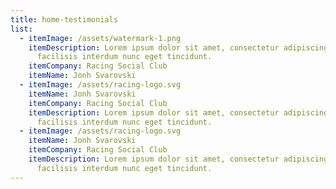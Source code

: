 ```yaml
---
title: home-testimonials
list:
  - itemImage: /assets/watermark-1.png
    itemDescription: Lorem ipsum dolor sit amet, consectetur adipiscing elit. Mauris
      facilisis interdum nunc eget tincidunt.
    itemCompany: Racing Social Club
    itemName: Jonh Svarovski
  - itemImage: /assets/racing-logo.svg
    itemName: Jonh Svarovski
    itemCompany: Racing Social Club
    itemDescription: Lorem ipsum dolor sit amet, consectetur adipiscing elit. Mauris
      facilisis interdum nunc eget tincidunt.
  - itemImage: /assets/racing-logo.svg
    itemName: Jonh Svarovski
    itemCompany: Racing Social Club
    itemDescription: Lorem ipsum dolor sit amet, consectetur adipiscing elit. Mauris
      facilisis interdum nunc eget tincidunt.
---
```

